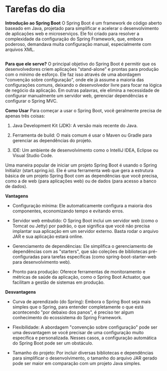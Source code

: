 
# Tarefas do dia #
**Introdução ao Spring Boot**
O Spring Boot é um framework de código aberto baseado em Java, projetado para simplificar e acelerar o desenvolvimento de aplicações web e microserviços. Ele foi criado para resolver a complexidade da configuração do Spring Framework, que, embora poderoso, demandava muita configuração manual, especialmente com arquivos XML.
##
**Para que ele serve?**
O principal objetivo do Spring Boot é permitir que os desenvolvedores criem aplicações "stand-alone" e prontas para produção com o mínimo de esforço. Ele faz isso através de uma abordagem "convenção sobre configuração", onde ele já assume a maioria das configurações comuns, deixando o desenvolvedor livre para focar na lógica de negócio da aplicação. Em outras palavras, ele elimina a necessidade de configurar manualmente um servidor web, gerenciar dependências e configurar o Spring MVC.

**Como Usar**
Para começar a usar o Spring Boot, você geralmente precisa de apenas três coisas:

1. Java Development Kit (JDK): A versão mais recente do Java.

2. Ferramenta de build: O mais comum é usar o Maven ou Gradle para gerenciar as dependências do projeto.

3. IDE: Um ambiente de desenvolvimento como o IntelliJ IDEA, Eclipse ou Visual Studio Code.

Uma maneira popular de iniciar um projeto Spring Boot é usando o Spring Initializr (start.spring.io). Ele é uma ferramenta web que gera a estrutura básica de um projeto Spring Boot com as dependências que você precisa, como a de web (para aplicações web) ou de dados (para acesso a banco de dados).

**Vantagens**
- Configuração mínima: Ele automaticamente configura a maioria dos componentes, economizando tempo e evitando erros.

- Servidor web embutido: O Spring Boot inclui um servidor web (como o Tomcat ou Jetty) por padrão, o que significa que você não precisa implantar sua aplicação em um servidor externo. Basta rodar o arquivo JAR e sua aplicação estará online.

- Gerenciamento de dependências: Ele simplifica o gerenciamento de dependências com as "starters", que são coleções de bibliotecas pré-configuradas para tarefas específicas (como spring-boot-starter-web para desenvolvimento web).

- Pronto para produção: Oferece ferramentas de monitoramento e métricas de saúde da aplicação, como o Spring Boot Actuator, que facilitam a gestão de sistemas em produção.

**Desvantagens**
- Curva de aprendizado (do Spring): Embora o Spring Boot seja mais simples que o Spring, para entender completamente o que está acontecendo "por debaixo dos panos", é preciso ter algum conhecimento do ecossistema do Spring Framework.

- Flexibilidade: A abordagem "convenção sobre configuração" pode ser uma desvantagem se você precisar de uma configuração muito específica e personalizada. Nesses casos, a configuração automática do Spring Boot pode ser um obstáculo.

- Tamanho do projeto: Por incluir diversas bibliotecas e dependências para simplificar o desenvolvimento, o tamanho do arquivo JAR gerado pode ser maior em comparação com um projeto Java simples.



